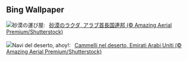 ## Bing Wallpaper
![](https://www.bing.com/th?id=OHR.CamelsAbove_JA-JP0843147206_UHD.jpg&w=1000)砂漠の運び屋:&nbsp;&ensp;[砂漠のラクダ, アラブ首長国連邦 (© Amazing Aerial Premium/Shutterstock)](https://www.bing.com/th?id=OHR.CamelsAbove_JA-JP0843147206_UHD.jpg)
<br><br/>
![](https://www.bing.com/th?id=OHR.CamelsAbove_IT-IT6972066019_UHD.jpg&w=1000)Navi del deserto, ahoy!:&nbsp;&ensp;[Cammelli nel deserto, Emirati Arabi Uniti  (© Amazing Aerial Premium/Shutterstock)](https://www.bing.com/th?id=OHR.CamelsAbove_IT-IT6972066019_UHD.jpg)
<br><br/>
